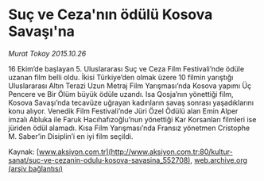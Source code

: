 # Suç ve Ceza'nın ödülü Kosova Savaşı'na

*Murat Tokay 2015.10.26*

<div class="pNewsDetailMainContent ctx_content" itemprop="articleBody">
 <p>
  16 Ekim’de başlayan 5. Uluslararası Suç ve Ceza Film Festivali’nde ödüle uzanan film belli oldu. İkisi Türkiye’den olmak üzere 10 filmin yarıştığı Uluslararası Altın Terazi Uzun Metraj Film Yarışması’nda Kosova yapımı Üç Pencere ve Bir Ölüm büyük ödüle uzandı. Isa Qosja’nın yönettiği film, Kosova Savaşı’nda tecavüze uğrayan kadınların savaş sonrası yaşadıklarını konu alıyor. Venedik Film Festivali’nde Jüri Özel Ödülü alan Emin Alper imzalı Abluka ile Faruk Hacıhafızoğlu’nun yönettiği Kar Korsanları filmleri ise jüriden ödül alamadı. Kısa Film Yarışması’nda Fransız yönetmen Cristophe M. Saber’in Disiplin’i en iyi film seçildi.
 </p>
</div>


Kaynak: [www.aksiyon.com.tr](http://www.aksiyon.com.tr:80/kultur-sanat/suc-ve-cezanin-odulu-kosova-savasina_552708), [web.archive.org (arşiv bağlantısı)](http://web.archive.org/web/20151102054639/http://www.aksiyon.com.tr:80/kultur-sanat/suc-ve-cezanin-odulu-kosova-savasina_552708)
